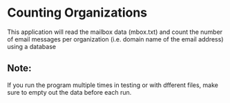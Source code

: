 # Counting Organizations
This application will read the mailbox data (mbox.txt) and count the number of email messages per organization (i.e. domain name of the email address) using a database
## Note:
If you run the program multiple times in testing or with dfferent files, make sure to empty out the data before each run. 

